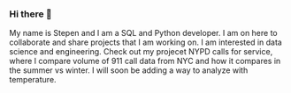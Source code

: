 ### Hi there 👋

My name is Stepen and I am a SQL and Python developer. I am on here to collaborate and share projects that I am working on. I am interested in data science and engineering. Check out my projecet NYPD calls for service, where I compare volume of 911 call data from NYC and how it compares in the summer vs winter. I will soon be adding a way to analyze with temperature.
